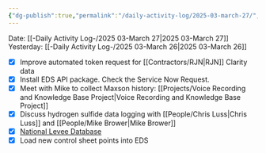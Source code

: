 ```yaml
---
{"dg-publish":true,"permalink":"/daily-activity-log/2025-03-march-27/","noteIcon":"","created":"2025-03-27T08:02:04.845-05:00"}
---
```


Date: [[-Daily Activity Log-/2025 03-March 27\|2025 03-March 27]]
Yesterday: [[-Daily Activity Log-/2025 03-March 26\|2025 03-March 26]]

- [x] Improve automated token request for [[Contractors/RJN\|RJN]] Clarity data
- [x] Install EDS API package. Check the Service Now Request.
- [x] Meet with Mike to collect Maxson history: [[Projects/Voice Recording and Knowledge Base Project\|Voice Recording and Knowledge Base Project]]
- [x] Discuss hydrogen sulfide data logging with [[People/Chris Luss\|Chris Luss]] and [[People/Mike Brower\|Mike Brower]]
- [x] [National Levee Database](https://levees.sec.usace.army.mil/levees/4005000007)
- [x] Load new control sheet points into EDS 